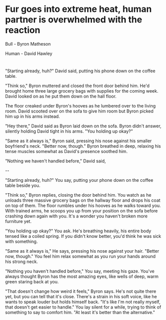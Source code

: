 
# Fur goes into extreme heat, human partner is overwhelmed with the reaction

Bull - Byron Matheson

Human - David Hawley

#

"Starting already, huh?" David said, putting his phone down on the coffee table.

"Think so," Byron muttered and closed the front door behind him. He'd brought home three large grocery bags with supplies for the coming week. David looked on as he put them down on the hall floor.

The floor creaked under Byron's hooves as he lumbered over to the living room. David scooted over on the sofa to give him room but Byron picked him up in his arms instead.

"Hey there," David said as Byron laid down on the sofa. Byron didn't answer, silently holding David tight in his arms. "You holding up okay?"

"Same as it always is," Byron said, pressing his nose against his smaller boyfriend's neck. "Better now, though." Byron breathed in deep, relaxing his tense muscles somewhat as David's presence soothed him.

"Nothing we haven't handled before," David said, 

--

"Starting already, huh?" You say, putting your phone down on the coffee table beside you.

"Think so," Byron replies, closing the door behind him. You watch as he unloads three massive grocery bags on the hallway floor and drops his coat on top of them. The floor rumbles under his hooves as he walks toward you. With trained arms, he scoops you up from your position on the sofa before crashing down again with you. It's a wonder you haven't broken more furniture yet.

"You holding up okay?" You ask. He's breathing heavily, his entire body tensed like a coiled spring. If you didn't know better, you'd think he was sick with something.

"Same as it always is," He says, pressing his nose against your hair. "Better now, though." You feel him relax somewhat as you run your hands around his strong neck.

"Nothing you haven't handled before," You say, meeting his gaze. You've always thought Byron has the most amazing eyes, like wells of deep, warm green staring back at you.

"That doesn't change how weird it feels," Byron says. He's not quite there yet, but you can tell that it's close. There's a strain in his soft voice, like he wants to speak louder but holds himself back. "It's like I'm not really myself, that doesn't get easier to handle." You lay silent for a while, trying to think of something to say to comfort him. "At least it's better than the alternative."

